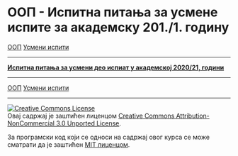 # ООП - Испитна питања за усмене испите за академску 201./1. годину

[ООП](../../README.md) [Усмени испити](../README.md)

---

**[Испитна питања за усмени део испиат у академској 2020/21, години](ISPITNA-PITANJA-2020-21.md)**

---

[ООП](../../README.md) [Усмени испити](../README.md)

---

<a rel="license" href="http://creativecommons.org/licenses/by-nc/3.0/"><img alt="Creative Commons License" style="border-width:0" src="https://i.creativecommons.org/l/by-nc/3.0/88x31.png" /></a><br />Овај садржај је заштићен лиценцом <a rel="license" href="http://creativecommons.org/licenses/by-nc/3.0/">Creative Commons Attribution-NonCommercial 3.0 Unported License</a>.

За програмски код који се односи на садржај овог курса се може сматрати да је заштићен [MIT лиценцом](/LICENSE).
